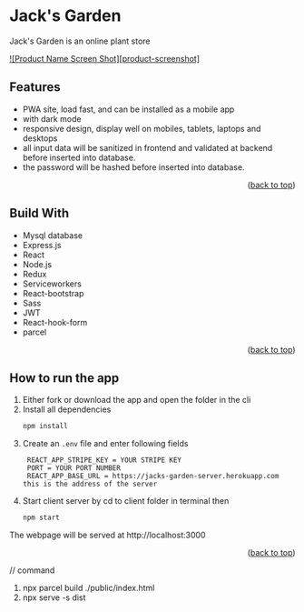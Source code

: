 # Jack's Garden

Jack's Garden is an online plant store

[![Product Name Screen Shot][product-screenshot]](https://example.com)

## Features

- PWA site, load fast, and can be installed as a mobile app
- with dark mode
- responsive design, display well on mobiles, tablets, laptops and desktops
- all input data will be sanitized in frontend and validated at backend before inserted into database.
- the password will be hashed before inserted into database.

<p align="right">(<a href="#top">back to top</a>)</p>

## Build With

- Mysql database
- Express.js
- React
- Node.js
- Redux
- Serviceworkers
- React-bootstrap
- Sass
- JWT
- React-hook-form
- parcel

<p align="right">(<a href="#top">back to top</a>)</p>

## How to run the app

1. Either fork or download the app and open the folder in the cli
2. Install all dependencies
   ```sh
   npm install
   ```
3. Create an `.env` file and enter following fields
   ```env
    REACT_APP_STRIPE_KEY = YOUR STRIPE KEY
    PORT = YOUR PORT NUMBER
    REACT_APP_BASE_URL = https://jacks-garden-server.herokuapp.com this is the address of the server
   ```
4. Start client server by cd to client folder in terminal then
   ```sh
   npm start
   ```

The webpage will be served at http://localhost:3000

<p align="right">(<a href="#top">back to top</a>)</p>

// command

1. npx parcel build ./public/index.html
2. npx serve -s dist
